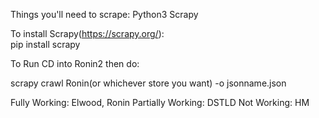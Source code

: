 Things you'll need to scrape:
Python3
Scrapy


To install Scrapy(https://scrapy.org/):  
pip install scrapy   


To Run CD into Ronin2
then do:

scrapy crawl Ronin(or whichever store you want) -o jsonname.json



Fully Working: Elwood, Ronin 
Partially Working: DSTLD
Not Working: HM 
